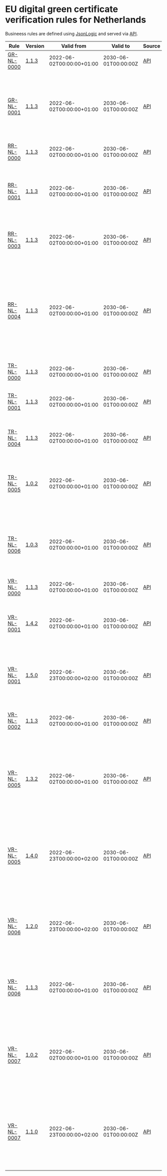 # EU digital green certificate verification rules for Netherlands

Busineess rules are defined using [JsonLogic](https://jsonlogic.com) and served via [API](https://dgca-businessrule-service.ezdrav.si/rules/NL).

| Rule | Version | Valid from | Valid to | Source | Description |
| ---- | ------- | ---------- | -------- | ------ | ----------- |
| [GR-NL-0000](GR-NL-0000.json) | [1.1.3](GR-NL-0000_1.1.3.json) | 2022-06-02T00:00:00+01:00 | 2030-06-01T00:00:00Z | [API](https://dgca-businessrule-service.ezdrav.si/rules/NL/c88a4148afdfaba63d7339fd13da66a07f84fa52b5c3d975166ad378fb899a31) | Exactly one type of event. |
| [GR-NL-0001](GR-NL-0001.json) | [1.1.3](GR-NL-0001_1.1.3.json) | 2022-06-02T00:00:00+01:00 | 2030-06-01T00:00:00Z | [API](https://dgca-businessrule-service.ezdrav.si/rules/NL/600be2f06113a0b4bde3245a323826fbc42e3557d6fd0ca6f4b7803d59f0d8d0) | The certificate must pertain to a disease or agent that's recognised by the EMA and the WHO (COVID-19). |
| [RR-NL-0000](RR-NL-0000.json) | [1.1.3](RR-NL-0000_1.1.3.json) | 2022-06-02T00:00:00+01:00 | 2030-06-01T00:00:00Z | [API](https://dgca-businessrule-service.ezdrav.si/rules/NL/061b32b8423491a0d2930f9f0f8c27623d7491663de3acebc97a0c26083acfab) | At most one recovery-event. |
| [RR-NL-0001](RR-NL-0001.json) | [1.1.3](RR-NL-0001_1.1.3.json) | 2022-06-02T00:00:00+01:00 | 2030-06-01T00:00:00Z | [API](https://dgca-businessrule-service.ezdrav.si/rules/NL/6ad7e6843cf6dec2ead99ebab00902221b6e9d06d2aff432186711c58dd5a8a2) | The moment of verification must lie within the validity period of this recovery certificate. |
| [RR-NL-0003](RR-NL-0003.json) | [1.1.3](RR-NL-0003_1.1.3.json) | 2022-06-02T00:00:00+01:00 | 2030-06-01T00:00:00Z | [API](https://dgca-businessrule-service.ezdrav.si/rules/NL/b36741226417aeb1b56d634c15bfde2e2ecbaaf97701c1dd855bf355a32e06bb) | The validity start date must be before the validity end date. |
| [RR-NL-0004](RR-NL-0004.json) | [1.1.3](RR-NL-0004_1.1.3.json) | 2022-06-02T00:00:00+01:00 | 2030-06-01T00:00:00Z | [API](https://dgca-businessrule-service.ezdrav.si/rules/NL/db2a4eb7c0486ead3e792274ce0d1aeaf9ea2d87c67bd134ceb5664513f2b3be) | The validity start date must be greater than or equal to the first positive test date +11 days and validity end date must be less than or equal to the first postive test date +180. |
| [TR-NL-0000](TR-NL-0000.json) | [1.1.3](TR-NL-0000_1.1.3.json) | 2022-06-02T00:00:00+01:00 | 2030-06-01T00:00:00Z | [API](https://dgca-businessrule-service.ezdrav.si/rules/NL/515e85e78fa06add2998a41aaf8fc71747e0fc99ffa7d877678f6e72ccba8263) | At most one test-event. |
| [TR-NL-0001](TR-NL-0001.json) | [1.1.3](TR-NL-0001_1.1.3.json) | 2022-06-02T00:00:00+01:00 | 2030-06-01T00:00:00Z | [API](https://dgca-businessrule-service.ezdrav.si/rules/NL/79d79f834cad380824b79f657338d571c3f79bdc635bc388f4bc83dc102f37b7) | The test type must be one of the value set list (RAT OR NAA). |
| [TR-NL-0004](TR-NL-0004.json) | [1.1.3](TR-NL-0004_1.1.3.json) | 2022-06-02T00:00:00+01:00 | 2030-06-01T00:00:00Z | [API](https://dgca-businessrule-service.ezdrav.si/rules/NL/c5cd12e3dea2c507aaa45e775ffee0118759c0d7b898fb8d290367e7cc870000) | Test result must be negative ("not detected"). |
| [TR-NL-0005](TR-NL-0005.json) | [1.0.2](TR-NL-0005_1.0.2.json) | 2022-06-02T00:00:00+01:00 | 2030-06-01T00:00:00Z | [API](https://dgca-businessrule-service.ezdrav.si/rules/NL/449b5d20fe2d2da05b1308023add2eb9e600de2ae385bf6000182b14bcc5cfc5) | The sample for a NAA test (e.g., PCR) must have been taken no longer than 48 hours ago. |
| [TR-NL-0006](TR-NL-0006.json) | [1.0.3](TR-NL-0006_1.0.3.json) | 2022-06-02T00:00:00+01:00 | 2030-06-01T00:00:00Z | [API](https://dgca-businessrule-service.ezdrav.si/rules/NL/2b2effe8473e046cd9037d39c5a831e1d0854d23516bb7651ee6b298f50e3b30) | The sample for an antigen test (e.g., rapid test) must have been taken no longer than 24 hours ago. |
| [VR-NL-0000](VR-NL-0000.json) | [1.1.3](VR-NL-0000_1.1.3.json) | 2022-06-02T00:00:00+01:00 | 2030-06-01T00:00:00Z | [API](https://dgca-businessrule-service.ezdrav.si/rules/NL/395354dc97a462975f4dd481baa543d2f9e8182924c0fa929d7dc1751ccd6067) | At most one vaccination-event. |
| [VR-NL-0001](VR-NL-0001.json) | [1.4.2](VR-NL-0001_1.4.2.json) | 2022-06-02T00:00:00+01:00 | 2030-06-01T00:00:00Z | [API](https://dgca-businessrule-service.ezdrav.si/rules/NL/e07a85c42265f9e0cdfa39f9530d64963480ebd05a1df2a25617e5829c19d84c) | Only vaccines that have been approved by the EMA and or WHO are allowed. |
| [VR-NL-0001](VR-NL-0001.json) | [1.5.0](VR-NL-0001_1.5.0.json) | 2022-06-23T00:00:00+02:00 | 2030-06-01T00:00:00Z | [API](https://dgca-businessrule-service.ezdrav.si/rules/NL/71a214752e1063690b6d323ba868a1aea563acb566450f67305c95a340bdc4f2) | Only vaccines that have been approved by the EMA and or WHO are allowed. |
| [VR-NL-0002](VR-NL-0002.json) | [1.1.3](VR-NL-0002_1.1.3.json) | 2022-06-02T00:00:00+01:00 | 2030-06-01T00:00:00Z | [API](https://dgca-businessrule-service.ezdrav.si/rules/NL/44a031f4578f2e569b7863a7ee452aea5c70c3aa93646ca1f716616e13e92e03) | Vaccination doses must be equal or greater than expected doses. |
| [VR-NL-0005](VR-NL-0005.json) | [1.3.2](VR-NL-0005_1.3.2.json) | 2022-06-02T00:00:00+01:00 | 2030-06-01T00:00:00Z | [API](https://dgca-businessrule-service.ezdrav.si/rules/NL/c00f7718908c5d2bc5258eeba923d9892538c821b6035900d59c15664a68e51c) | A vaccination is considered to be protective at the earliest 14 days after the second vaccination date. |
| [VR-NL-0005](VR-NL-0005.json) | [1.4.0](VR-NL-0005_1.4.0.json) | 2022-06-23T00:00:00+02:00 | 2030-06-01T00:00:00Z | [API](https://dgca-businessrule-service.ezdrav.si/rules/NL/f1d932e140ab93bd6d5f0aeb840fac04176c2d281d35e14175ae9642091d4454) | A vaccination is considered to be protective at the earliest 14 days after the second vaccination date. |
| [VR-NL-0006](VR-NL-0006.json) | [1.2.0](VR-NL-0006_1.2.0.json) | 2022-06-23T00:00:00+02:00 | 2030-06-01T00:00:00Z | [API](https://dgca-businessrule-service.ezdrav.si/rules/NL/7d2b0e30e33789f6fdf2b5fa931cac8cf5725836ce24548817eac7eda3faad67) | A first vaccination with the Janssen or Convidecia vaccine has to be administered at least 28 days ago. |
| [VR-NL-0006](VR-NL-0006.json) | [1.1.3](VR-NL-0006_1.1.3.json) | 2022-06-02T00:00:00+01:00 | 2030-06-01T00:00:00Z | [API](https://dgca-businessrule-service.ezdrav.si/rules/NL/2f3a62828aeb932b57f0fb007b58487cab1f26f699922687ebe3ac41895a4399) | A first vaccination with the Janssen vaccine has to be administered at least 28 days ago. |
| [VR-NL-0007](VR-NL-0007.json) | [1.0.2](VR-NL-0007_1.0.2.json) | 2022-06-02T00:00:00+01:00 | 2030-06-01T00:00:00Z | [API](https://dgca-businessrule-service.ezdrav.si/rules/NL/ee5e9c2fc40826cb94891126b7fdfc20b898a15ecc3f476c82f67155dc2c6bce) | A primary vaccination cycle has to be finished within the last 9 months (270 days), unless it's followed by booster vaccinations. |
| [VR-NL-0007](VR-NL-0007.json) | [1.1.0](VR-NL-0007_1.1.0.json) | 2022-06-23T00:00:00+02:00 | 2030-06-01T00:00:00Z | [API](https://dgca-businessrule-service.ezdrav.si/rules/NL/2e3a2f16c20ea73982a1fe411196728f8faed2242c0403c1adcac37648862122) | A primary vaccination cycle has to be finished within the last 9 months (270 days), unless it's followed by booster vaccinations. |
